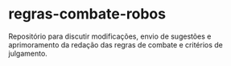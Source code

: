 # regras-combate-robos
Repositório para discutir modificações, envio de sugestões e aprimoramento da redação das regras de combate e critérios de julgamento.
